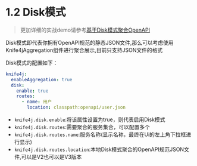 # 1.2 Disk模式

> 更加详细的实战demo请参考[基于Disk模式聚合OpenAPI](../action/aggregation-disk.md)

Disk模式即代表你拥有OpenAPI规范的静态JSON文件,那么可以考虑使用Knife4jAggregation组件进行聚合展示,目前只支持JSON文件的格式

Disk模式的配置如下：

```yml
knife4j:
  enableAggregation: true
  disk:
    enable: true
    routes:
      - name: 用户
        location: classpath:openapi/user.json
```

- `knife4j.disk.enable`:将该属性设置为true，则代表启用Disk模式
- `knife4j.disk.routes`:需要聚合的服务集合，可以配置多个
- `knife4j.disk.routes.name`:服务名称(显示名称，最终在Ui的左上角下拉框进行显示)
- `knife4j.disk.routes.location`:本地Disk模式聚合的OpenAPI规范JSON文件,可以是V2也可以是V3版本
